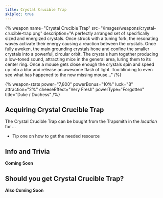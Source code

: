```yaml
---
title: Crystal Crucible Trap
skipToc: true
---
```


{% weapon
 name="Crystal Crucible Trap"
 src="/images/weapons/crystal-crucible-trap.png"
 description="A perfectly arranged set of specifically sized and energized crystals. Once struck with a tuning fork, the resonating waves activate their energy causing a reaction between the crystals. Once fully awoken, the main grounding crystals hone and confine the smaller crystals into a powerful, circular orbit. The crystals hum together producing a low-toned sound, attracting mice in the general area, luring them to its center ring. Once a mouse gets close enough the crystals spin and speed up into a blur and release an awesome flash of light. Too blinding to even see what has happened to the now missing mouse..."
/%}

{% weapon-stats
 power="7,800"
 powerBonus="10%"
 luck="8"
 attraction="2%"
 cheeseEffect="Very Fresh"
 powerType="Forgotten"
 title="Duke / Duchess"
/%}

## Acquiring Crystal Crucible Trap

The Crystal Crucible Trap can be bought from the Trapsmith in the *location* for ...

- Tip one on how to get the needed resource

## Info and Trivia

**Coming Soon**

## Should you get Crystal Crucible Trap?

**Also Coming Soon**
